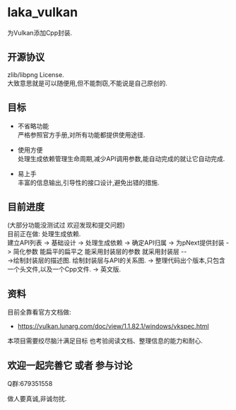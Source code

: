 laka_vulkan
==== 

为Vulkan添加Cpp封装.

## 开源协议

zlib/libpng License.</br>
大致意思就是可以随便用,但不能剽窃,不能说是自己原创的.

## 目标

* 不省略功能</br>
严格参照官方手册,对所有功能都提供使用途径.

* 使用方便</br>
处理生成依赖管理生命周期,减少API调用参数,能自动完成的就让它自动完成.

* 易上手</br>
丰富的信息输出,引导性的接口设计,避免出错的措施.

## 目前进度
(大部分功能没测试过 欢迎发现和提交问题)</br>
目前正在做: 处理生成依赖.</br>
建立API列表 -> 基础设计 -> 处理生成依赖 -> 确定API归属 -> 为pNext提供封装 -> 简化参数 能扁平的扁平之 能采用封装层的参数 就采用封装层 --</br>
->绘制封装层的描述图. 绘制封装层与API的关系图. -> 整理代码出个版本,只包含一个头文件,以及一个Cpp文件. -> 英文版.

## 资料

目前全靠看官方文档做:

* https://vulkan.lunarg.com/doc/view/1.1.82.1/windows/vkspec.html

本项目需要绞尽脑汁满足目标 也考验阅读文档、整理信息的能力和耐心.

## 欢迎一起完善它 或者 参与讨论

Q群:679351558

做人要真诚,非诚勿扰.
